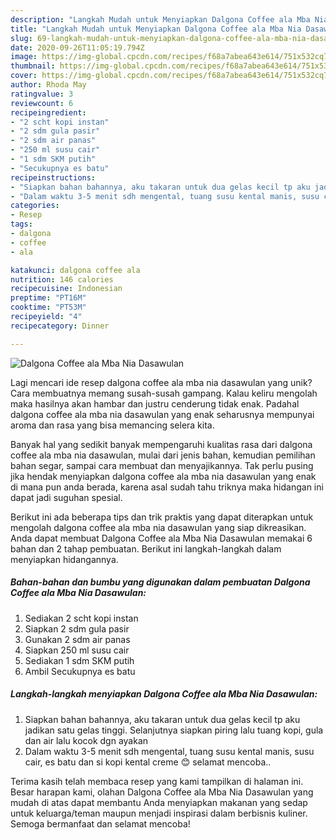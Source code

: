 ```yaml
---
description: "Langkah Mudah untuk Menyiapkan Dalgona Coffee ala Mba Nia Dasawulan yang Bikin Ngiler"
title: "Langkah Mudah untuk Menyiapkan Dalgona Coffee ala Mba Nia Dasawulan yang Bikin Ngiler"
slug: 69-langkah-mudah-untuk-menyiapkan-dalgona-coffee-ala-mba-nia-dasawulan-yang-bikin-ngiler
date: 2020-09-26T11:05:19.794Z
image: https://img-global.cpcdn.com/recipes/f68a7abea643e614/751x532cq70/dalgona-coffee-ala-mba-nia-dasawulan-foto-resep-utama.jpg
thumbnail: https://img-global.cpcdn.com/recipes/f68a7abea643e614/751x532cq70/dalgona-coffee-ala-mba-nia-dasawulan-foto-resep-utama.jpg
cover: https://img-global.cpcdn.com/recipes/f68a7abea643e614/751x532cq70/dalgona-coffee-ala-mba-nia-dasawulan-foto-resep-utama.jpg
author: Rhoda May
ratingvalue: 3
reviewcount: 6
recipeingredient:
- "2 scht kopi instan"
- "2 sdm gula pasir"
- "2 sdm air panas"
- "250 ml susu cair"
- "1 sdm SKM putih"
- "Secukupnya es batu"
recipeinstructions:
- "Siapkan bahan bahannya, aku takaran untuk dua gelas kecil tp aku jadikan satu gelas tinggi. Selanjutnya siapkan piring lalu tuang kopi, gula dan air lalu kocok dgn ayakan"
- "Dalam waktu 3-5 menit sdh mengental, tuang susu kental manis, susu cair, es batu dan si kopi kental creme 😊 selamat mencoba.."
categories:
- Resep
tags:
- dalgona
- coffee
- ala

katakunci: dalgona coffee ala 
nutrition: 146 calories
recipecuisine: Indonesian
preptime: "PT16M"
cooktime: "PT53M"
recipeyield: "4"
recipecategory: Dinner

---
```



![Dalgona Coffee ala Mba Nia Dasawulan](https://img-global.cpcdn.com/recipes/f68a7abea643e614/751x532cq70/dalgona-coffee-ala-mba-nia-dasawulan-foto-resep-utama.jpg)

Lagi mencari ide resep dalgona coffee ala mba nia dasawulan yang unik? Cara membuatnya memang susah-susah gampang. Kalau keliru mengolah maka hasilnya akan hambar dan justru cenderung tidak enak. Padahal dalgona coffee ala mba nia dasawulan yang enak seharusnya mempunyai aroma dan rasa yang bisa memancing selera kita.

Banyak hal yang sedikit banyak mempengaruhi kualitas rasa dari dalgona coffee ala mba nia dasawulan, mulai dari jenis bahan, kemudian pemilihan bahan segar, sampai cara membuat dan menyajikannya. Tak perlu pusing jika hendak menyiapkan dalgona coffee ala mba nia dasawulan yang enak di mana pun anda berada, karena asal sudah tahu triknya maka hidangan ini dapat jadi suguhan spesial.




Berikut ini ada beberapa tips dan trik praktis yang dapat diterapkan untuk mengolah dalgona coffee ala mba nia dasawulan yang siap dikreasikan. Anda dapat membuat Dalgona Coffee ala Mba Nia Dasawulan memakai 6 bahan dan 2 tahap pembuatan. Berikut ini langkah-langkah dalam menyiapkan hidangannya.

<!--inarticleads1-->

##### Bahan-bahan dan bumbu yang digunakan dalam pembuatan Dalgona Coffee ala Mba Nia Dasawulan:

1. Sediakan 2 scht kopi instan
1. Siapkan 2 sdm gula pasir
1. Gunakan 2 sdm air panas
1. Siapkan 250 ml susu cair
1. Sediakan 1 sdm SKM putih
1. Ambil Secukupnya es batu




<!--inarticleads2-->

##### Langkah-langkah menyiapkan Dalgona Coffee ala Mba Nia Dasawulan:

1. Siapkan bahan bahannya, aku takaran untuk dua gelas kecil tp aku jadikan satu gelas tinggi. Selanjutnya siapkan piring lalu tuang kopi, gula dan air lalu kocok dgn ayakan
1. Dalam waktu 3-5 menit sdh mengental, tuang susu kental manis, susu cair, es batu dan si kopi kental creme 😊 selamat mencoba..




Terima kasih telah membaca resep yang kami tampilkan di halaman ini. Besar harapan kami, olahan Dalgona Coffee ala Mba Nia Dasawulan yang mudah di atas dapat membantu Anda menyiapkan makanan yang sedap untuk keluarga/teman maupun menjadi inspirasi dalam berbisnis kuliner. Semoga bermanfaat dan selamat mencoba!
